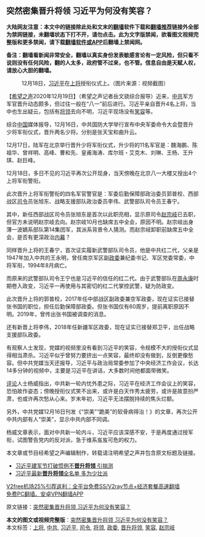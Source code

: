  <h2>突然密集晋升将领 习近平为何没有笑容？</h2> <p class="notice"><b>大陆网友注意：本文中的链接除此处和文末的<a href="https://github.com/bannedbook/fanqiang" >翻墙</a>软件下载和<a href="https://github.com/killgcd/justmysocks/blob/master/README.md">翻墙推荐</a>链接外全部为禁网链接，未翻墙状态下打不开，请勿点击。此为文字版禁闻，欲看图文视频完整版和更多禁闻，请下载<a href="https://github.com/bannedbook/fanqiang">翻墙软件或APP</a>后翻墙上禁闻网。</p><p>备注：翻墙看新闻非常安全，翻墙以真实身份发表敏感言论有一定风险，但只看不说则没有任何风险，翻的人太多，政府管不过来，也不管。信息自由是天赋人权，请放心大胆的翻墙。</b></p>  <div class="entry"> <figure><figcaption>12月18日，<a href="https://www.bannedbook.org/bnews/tag/%e4%b9%a0%e8%bf%91%e5%b9%b3/" class="st_tag internal_tag" rel="tag" title="标签 习近平 下的日志">习近平</a>在<a href="https://www.bannedbook.org/bnews/tag/%e4%b8%8a%e5%b0%86/" class="st_tag internal_tag" rel="tag" title="标签 上将 下的日志">上将</a>授衔仪式上。（图片来源：视频截图）</figcaption></figure> <p>【<span class='wp_keywordlink_affiliate'><a href="https://www.soundofhope.org" title="希望之声" target="_blank">希望之声</a></span>2020年12月19日】（希望之声记者岳文骁综合报导）近来，<a href="https://www.bannedbook.org/bnews/tag/%e4%b8%ad%e5%85%b1/" class="st_tag internal_tag" rel="tag" title="标签 中共 下的日志">中共</a>军方军官晋升动态颇多，但过往一般在“八一”前后进行。习近平亲自晋升4名上将，当中也生出疑云，包括有<a href="https://www.bannedbook.org/bnews/tag/%E5%B0%86%E9%A2%86/" class="st_tag internal_tag" rel="tag" title="标签 将领 下的日志">将领</a>去向不明，习近平现场没有<a href="https://www.bannedbook.org/bnews/tag/%E7%AC%91%E5%AE%B9/" class="st_tag internal_tag" rel="tag" title="标签 笑容 下的日志">笑容</a>等。</p> <p>综合<span class='wp_keywordlink_affiliate'><a href="https://www.bannedbook.org/" title="中国" target="_blank">中国</a></span>媒体报导，12月16日，中共国防大学举行宣布中央军委命令大会暨晋升少将军衔仪式，晋升两名少将。分别是张天宝和曲升云。</p> <p>12月17日，陆军在北京举行晋升少将军衔仪式，升少将的11名军官是：魏海鹏、陈祖华、曾祥明、高峰、曹和先、皇甫海涛、库尔班・艾克木、刘琳、王杨、王升琪、赵巨峰。</p> <p>12月18日，多日不见的习近平再次公开现身，当天傍晚在北京八一大楼又授出4个上将军衔警衔。</p>  <p>此次晋升上将军衔警衔的四名军官警官是：军委后勤保障部政治委员郭普校、西部战区<a href="https://www.bannedbook.org/bnews/tag/%E5%8F%B8%E4%BB%A4/" class="st_tag internal_tag" rel="tag" title="标签 司令 下的日志">司令</a>员张旭东、战略支援部队政治委员李伟、武警部队司令员王春宁。</p> <p>其中，新任西部战区司令员张旭东是首次以此职亮相，显示原司令<a href="https://www.bannedbook.org/bnews/tag/%e8%b5%b5%e5%ae%97%e5%b2%90/" class="st_tag internal_tag" rel="tag" title="标签 赵宗岐 下的日志">赵宗岐</a>已去职，但官方未说明赵宗岐去向。赵宗岐10月也缺席五中全会，原因不明。赵宗岐出身薄一波嫡系部队第14集团军，其派系背景令人猜测。而赵宗岐卸职前缺席五中全会，是否有更深政治<span class='wp_keywordlink_affiliate'><a href="https://www.bannedbook.org/bnews/ccpdope/" title="中共高层内幕" target="_blank">内幕</a></span>？</p> <p>同样晋升上将的王春宁，首次证实履新武警部队司令员，他是中共红二代，父亲是1947年加入中共的王永明，曾任南京军区副<a href="https://www.bannedbook.org/bnews/tag/%e6%94%bf%e5%a7%94/" class="st_tag internal_tag" rel="tag" title="标签 政委 下的日志">政委</a>兼纪委书记、军区党委常委，中将军衔，1994年8月病亡。</p> <p>而原来的武警部队司令王宁也是习近平的信任的红二代。由于武警部队在<span class='wp_keywordlink'><a href="https://www.bannedbook.org/forum2/topic2891.html" title="《周永康其人》《周永康传》" target="_blank">周永康</a></span>时期卷入政变，习近平一再使用与其密切的红二代掌控武警，疑为防政变。</p>  <p>此次晋升上将的郭普校，2017年任中部战区副政委兼空军政委，现在证实已接替张书国的职位，担任后勤保障部政委。但张书国仅有60周岁，提前离职原因不明。2019年，曾传出张书国被调查的消息。</p> <p>还有新晋上将李伟，2018年任新疆军区政委，现在证实已接替郑卫平，出任战略支援部队政委。</p> <p>有观察人士发现，党媒的视频里没有看到习近平的笑容，令规模不大的授衔仪式显得相当肃杀。习近平似乎曾努力要挤出一点笑容，最终却没有做到，反倒更像愁容。但中共党媒当天还报导，习近平与政治局常委参加了中央经济工作会议，长达14多分钟的视频中，主要是习近平在讲话，大多数时间他都面带微笑。</p> <p><span class='wp_keywordlink_affiliate'><a href="https://www.bannedbook.org/bnews/comments/" title="新闻评论" target="_blank">评论</a></span>人士杨威指出，中共新一轮内忧外患之际，习近平在经济工作会议上的笑容，恐怕故作姿态；傍晚授衔仪式笑不出来，或许是白天作秀太疲劳，或许是故意扮严肃，也或许再次愁从心来。岁末年初，习近平无法摆脱持续的焦头烂额。</p>  <p>另外，中共党媒12月16日刊发《“崇美”“跪美”的软骨病得治！》的文章，再次公开中共内部有人“崇美”，显示中共内部不同调。</p> <p>杨威文章表示，面对中共新一轮内斗，习近平应该深感不安，于是再度通过授军衔，试图警告党内的反对派，急于维系岌岌可危的权力。</p> <p>本文章或节目经希望之声编辑制作，转载请注明希望之声并包含原文标题及链接。</p> <ul class='op-related-articles' title='相关阅读'> <li><a href='https://www.bannedbook.org/bnews/headline/20180803/980797.html' target='_blank'>习近平建军节打破惯例不<b>晋升将领</b>  引揣测</a></li> <li><a href='https://www.bannedbook.org/bnews/cnnews/aboluonews/20160808/568796.html' target='_blank'>习近平最新<b>晋升将领</b>全名单 多为少壮派</a></li> </ul> <p class="texttj"> <a href="https://www.bannedbook.org/forum23/topic22702.html" target="_blank">V2free机场25%引荐返利：全平台免费SS/V2ray节点+经济套餐高速翻墙</a><br/> <a href="https://github.com/bannedbook/fanqiang/wiki/%E7%A6%81%E9%97%BB%E7%BD%91%E5%AE%89%E5%8D%93%E7%BF%BB%E5%A2%99%E6%96%B0%E9%97%BBAPP" target="_blank">免费PC翻墙、安卓VPN翻墙APP</a></p><p>原文链接：<a class="src_link"  href="https://www.soundofhope.org/post/455416" target="_blank">突然密集晋升将领 习近平为何没有笑容？</a></p> <a name='sharetosocial'></a>       <div><b>本文的图文或视频完整版</b>：<a href='https://www.bannedbook.org/bnews/comments/20201220/1451505.html'>突然密集晋升将领 习近平为何没有笑容？</a></div>  </div><!--END ENTRY--> <div class="postfooter"> <div>本文标签：<a href="https://www.bannedbook.org/bnews/tag/%e4%b8%8a%e5%b0%86/" rel="tag">上将</a>, <a href="https://www.bannedbook.org/bnews/tag/%e4%b8%ad%e5%85%b1/" rel="tag">中共</a>, <a href="https://www.bannedbook.org/bnews/tag/%e4%b9%a0%e8%bf%91%e5%b9%b3/" rel="tag">习近平</a>, <a href="https://www.bannedbook.org/bnews/tag/%E5%8F%B8%E4%BB%A4/" rel="tag">司令</a>, <a href="https://www.bannedbook.org/bnews/tag/%E5%B0%86%E9%A2%86/" rel="tag">将领</a>, <a href="https://www.bannedbook.org/bnews/tag/%e6%94%bf%e5%a7%94/" rel="tag">政委</a>, <a href="https://www.bannedbook.org/bnews/tag/%E6%99%8B%E5%8D%87%E5%B0%86%E9%A2%86/" rel="tag">晋升将领</a>, <a href="https://www.bannedbook.org/bnews/tag/%E7%AC%91%E5%AE%B9/" rel="tag">笑容</a>, <a href="https://www.bannedbook.org/bnews/tag/%e8%b5%b5%e5%ae%97%e5%b2%90/" rel="tag">赵宗岐</a></div>  </div><!--END POSTFOOTER--> 
